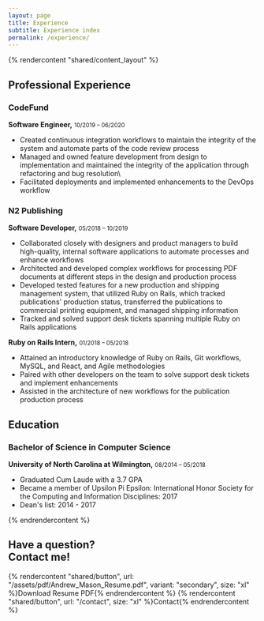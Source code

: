 ```yaml
---
layout: page
title: Experience
subtitle: Experience index
permalink: /experience/
---
```


{% rendercontent "shared/content_layout" %}

## Professional Experience

### CodeFund

__Software Engineer,__ <small>10/2019 – 06/2020</small>

* Created continuous integration workflows to maintain the integrity of the system and automate parts of the code review process
* Managed and owned feature development from design to implementation and maintained the integrity of the application through refactoring and bug resolution\
* Facilitated deployments and implemented enhancements to the DevOps workflow

### N2 Publishing

__Software Developer,__ <small>05/2018 – 10/2019</small>

* Collaborated closely with designers and product managers to build high-quality, internal software applications to automate processes and enhance workflows
* Architected and developed complex workflows for processing PDF documents at different steps in the design and production process
* Developed tested features for a new production and shipping management system, that utilized Ruby on Rails, which tracked publications' production status, transferred the publications to commercial printing equipment, and managed shipping information
* Tracked and solved support desk tickets spanning multiple Ruby on Rails applications

__Ruby on Rails Intern,__ <small>01/2018 – 05/2018</small>

* Attained an introductory knowledge of Ruby on Rails, Git workflows, MySQL, and React, and Agile methodologies
* Paired with other developers on the team to solve support desk tickets and implement enhancements
* Assisted in the architecture of new workflows for the publication production process

## Education

### Bachelor of Science in Computer Science

__University of North Carolina at Wilmington,__ <small>08/2014 – 05/2018</small>

* Graduated Cum Laude with a 3.7 GPA
* Became a member of Upsilon Pi Epsilon: International Honor Society for the Computing and Information Disciplines: 2017
* Dean's list: 2014 - 2017

{% endrendercontent %}


<div class="max-w-screen-xl px-4 py-12 mx-auto text-center sm:px-6 lg:py-16 lg:px-8">
  <h2 class="text-3xl font-extrabold leading-9 tracking-tight text-gray-900 sm:text-4xl sm:leading-10">
    Have a question?
    <br />
    Contact me!
  </h2>
  <div class="flex justify-center mt-8">
    <span class="sm:mr-4">
      {% rendercontent "shared/button", url: "/assets/pdf/Andrew_Mason_Resume.pdf", variant: "secondary", size: "xl" %}Download Resume PDF{% endrendercontent %}
    </span>
    {% rendercontent "shared/button", url: "/contact", size: "xl" %}Contact{% endrendercontent %}
  </div>
</div>
